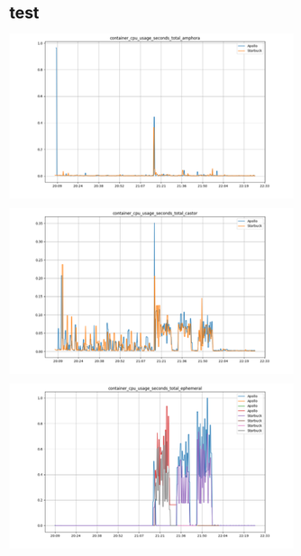 # test

![Graph](../../img/container_cpu_usage_seconds_total_amphora.png)

![Graph](../../img/container_cpu_usage_seconds_total_castor.png)

![Graph](../../img/container_cpu_usage_seconds_total_ephemeral.png)
